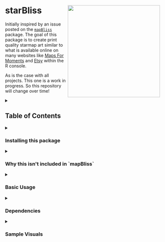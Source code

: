 # starBliss  <a href='https://github.com/benyamindsmith/starBliss'><img src='https://github.com/benyamindsmith/starBliss/blob/main/starBliss.png' align="right" height="300" /></a>

Initially inspired by an issue posted on the [`mapBliss`](https://github.com/benyamindsmith/mapBliss/issues/10) package. The goal of this package is to create print quality starmap art similar to what is available online on many websites like [Maps For Moments](https://mapsformoments.co.uk) and [Etsy](https://www.etsy.com/ca/market/star_map) within the R console.

As is the case with all projects. This one is a work in progress. So this repository will change over time!

<details>
<summary>
<h2>Table of Contents</h2>
</summary>

* [Installing this package](https://github.com/benyamindsmith/starBliss/main/README.md#installing-this-package)

* [Why this isn't included in `mapBliss`](https://github.com/benyamindsmith/starBliss/main/README.md#why-this-isnt-included-in-mapbliss)

* [Basic Usage](https://github.com/benyamindsmith/starBliss/main/README.md#basic-usage)

* [Dependencies](https://github.com/benyamindsmith/starBliss/main/README.md#dependencies)

* [Sample Visuals](https://github.com/benyamindsmith/starBliss/main/README.md#sample-visuals)

</details>

<details>
<summary>
<h3>Installing this package</h3>
</summary>
```
# install.packages("devtools")
devtools::install_github("benyamindsmith/starBliss")
```
</details>

<details>
<summary>
<h3>Why this isn't included in `mapBliss`</h3>
</summary>
The `mapBliss` package utlizes leafleat and creates dynamic maps which can be screenshot to make custom maps. For visualization `starBliss` uses `ggplot2` creates static visuals which can be saved by using the `ggsave`.

Since the approaches to making visuals were so different, I thought it was best make keep `mapBliss` and `starBliss` seperate in their construction.
</details>


<details>
<summary>
<h3>Basic Usage</h3>
</summary>
(In progress)
</details>


<details>
<summary>
<h3>Dependencies</h3>
</summary>
This package has the following dependencies:
 
 (In no particular order)
    * `dplyr`
    * `ggplot2`
    * `magrittr`
    * `tidygeocoder`
    * `sf`
    * `lubridate`
    * `tibble`
    * `grid`
</details>


<details>
<summary>
<h3>Sample Visuals</h3>
</summary>

<details>
<summary>
"Black" Style
</summary>

```r
library(ggplot2)
library(starBliss)
p<- plot_starmap(location= "Toronto, ON, Canada",
             date="2022-01-17",
             style="black",
             line1_text="Toronto",
             line2_text ="January 17th, 2023",
             line3_text="43.6532° N, 79.3832° W")
ggsave('toronto_black.png', plot = p, width = unit(10, 'in'), 
       height = unit(15, 'in'))
```

![](https://raw.githubusercontent.com/benyamindsmith/starBliss/main/toronto_black.png)
</details>

<details>
<summary>
"Green" Style
</summary>

```r
library(ggplot2)
library(starBliss)
p<- plot_starmap(location= "Toronto, ON, Canada",
             date="2022-01-17",
             style="green",
             line1_text="Toronto",
             line2_text ="January 17th, 2023",
             line3_text="43.6532° N, 79.3832° W")
ggsave('toronto_green.png', plot = p, width = unit(10, 'in'), 
       height = unit(15, 'in'))
```

![](https://raw.githubusercontent.com/benyamindsmith/starBliss/main/toronto_green.png)
</details>
</details>
